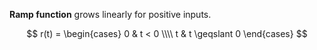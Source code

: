 **Ramp function** grows linearly for positive inputs.

$$
r(t) = \begin{cases} 0 & t < 0 \\\\ t & t \geqslant 0 \end{cases}
$$